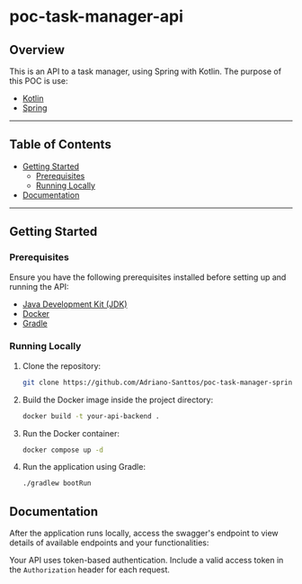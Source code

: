# poc-task-manager-api

## Overview

This is an API to a task manager, using Spring with Kotlin.
The purpose of this POC is use: 

- [Kotlin](https://kotlinlang.org/)
- [Spring](https://spring.io/)

---
## Table of Contents

- [Getting Started](#getting-started)
    - [Prerequisites](#prerequisites)
    - [Running Locally](#running-locally)
- [Documentation](#documentation)
---

## Getting Started

### Prerequisites

Ensure you have the following prerequisites installed before setting up and running the API:

- [Java Development Kit (JDK)](https://adoptopenjdk.net/)
- [Docker](https://www.docker.com/)
- [Gradle](https://gradle.org/install/)

### Running Locally

1. Clone the repository:

    ```bash
    git clone https://github.com/Adriano-Santtos/poc-task-manager-spring-kotlin.git
    ```

2. Build the Docker image inside the project directory:

    ```bash
    docker build -t your-api-backend .
    ```

3. Run the Docker container:

    ```bash
    docker compose up -d
    ```
   
4. Run the application using Gradle:

    ```bash
    ./gradlew bootRun
    ```

## Documentation


After the application runs locally, access the swagger's endpoint to view details of available endpoints and your functionalities:

Your API uses token-based authentication. Include a valid access token in the `Authorization` header for each request.
